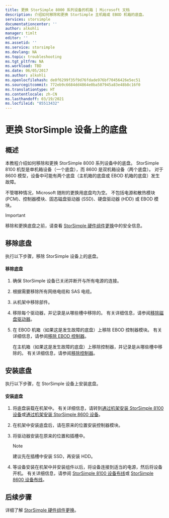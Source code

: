 ```yaml
---
title: 更换 StorSimple 8000 系列设备的机箱 | Microsoft 文档
description: 介绍如何移除和更换 StorSimple 主机箱或 EBOD 机箱的底盘。
services: storsimple
documentationcenter: ''
author: alkohli
manager: timlt
editor: ''
ms.assetid: ''
ms.service: storsimple
ms.devlang: NA
ms.topic: troubleshooting
ms.tgt_pltfrm: NA
ms.workload: TBD
ms.date: 06/05/2017
ms.author: alkohli
ms.openlocfilehash: de0f6299f35f9d76fdade976bf70456426e5ec51
ms.sourcegitcommit: 772eb9c6684dd4864e0ba507945a83e48b8c16f0
ms.translationtype: HT
ms.contentlocale: zh-CN
ms.lasthandoff: 03/19/2021
ms.locfileid: "85513432"
---
```

# <a name="replace-the-chassis-on-your-storsimple-device"></a>更换 StorSimple 设备上的底盘
## <a name="overview"></a>概述
本教程介绍如何移除和更换 StorSimple 8000 系列设备中的底盘。 StorSimple 8100 机型是单机箱设备（一个底盘），而 8600 是双机箱设备（两个底盘）。 对于 8600 模型，设备中可能有两个底盘（主机箱的底盘或 EBOD 机箱的底盘）发生故障。

不管哪种情况，Microsoft 随附的更换用底盘均为空。 不包括电源和散热模块 (PCM)、控制器模块、固态磁盘驱动器 (SSD)、硬盘驱动器 (HDD) 或 EBOD 模块。

> [!IMPORTANT]
> 移除和更换底盘之前，请查看 [StorSimple 硬件组件更换](storsimple-8000-hardware-component-replacement.md)中的安全信息。


## <a name="remove-the-chassis"></a>移除底盘
执行以下步骤，移除 StorSimple 设备上的底盘。

#### <a name="to-remove-a-chassis"></a>移除底盘
1. 确保 StorSimple 设备已关闭并断开与所有电源的连接。
2. 根据需要移除所有网络电缆和 SAS 电缆。
3. 从机架中移除部件。
4. 移除每个驱动器，并记录是从哪些槽中移除的。 有关详细信息，请参阅[移除磁盘驱动器](storsimple-8000-disk-drive-replacement.md#remove-the-disk-drive)。
5. 在 EBOD 机箱（如果这是发生故障的底盘）上移除 EBOD 控制器模块。 有关详细信息，请参阅[移除 EBOD 控制器](storsimple-8000-ebod-controller-replacement.md#remove-an-ebod-controller)。
   
    在主机箱（如果这是发生故障的底盘）上移除控制器，并记录是从哪些槽中移除的。 有关详细信息，请参阅[移除控制器](storsimple-8000-controller-replacement.md#remove-a-controller)。

## <a name="install-the-chassis"></a>安装底盘
执行以下步骤，在 StorSimple 设备上安装底盘。

#### <a name="to-install-a-chassis"></a>安装底盘
1. 将底盘装载在机架中。 有关详细信息，请转到[通过机架安装 StorSimple 8100 设备](storsimple-8100-hardware-installation.md#rack-mount-your-storsimple-8100-device)或[通过机架安装 StorSimple 8600 设备](storsimple-8600-hardware-installation.md#rack-mount-your-storsimple-8600-device)。
2. 在机架中安装底盘后，请在原来的位置安装控制器模块。
3. 将驱动器安装在原来的位置和插槽中。
   
   > [!NOTE]
   > 建议先在插槽中安装 SSD，再安装 HDD。
  
4. 等设备安装在机架中并安装组件以后，将设备连接到适当的电源，然后将设备开机。 有关详细信息，请参阅 [StorSimple 8100 设备布线](storsimple-8100-hardware-installation.md#cable-your-storsimple-8100-device)或 [StorSimple 8600 设备布线](storsimple-8600-hardware-installation.md#cable-your-storsimple-8600-device)。

## <a name="next-steps"></a>后续步骤
详细了解 [StorSimple 硬件组件更换](storsimple-8000-hardware-component-replacement.md)。

